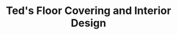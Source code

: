 ---
title: "Ted's Floor Covering and Interior Design"
url: /albany/teds-floor-covering-and-interior-design/
shop: shop
---